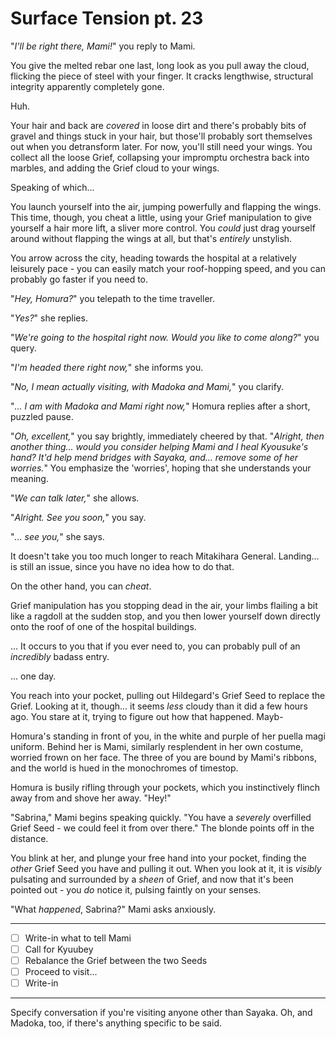 # Surface Tension pt. 23

"*I'll be right there, Mami!*" you reply to Mami.

You give the melted rebar one last, long look as you pull away the cloud, flicking the piece of steel with your finger. It cracks lengthwise, structural integrity apparently completely gone.

Huh.

Your hair and back are *covered* in loose dirt and there's probably bits of gravel and things stuck in your hair, but those'll probably sort themselves out when you detransform later. For now, you'll still need your wings. You collect all the loose Grief, collapsing your impromptu orchestra back into marbles, and adding the Grief cloud to your wings.

Speaking of which...

You launch yourself into the air, jumping powerfully and flapping the wings. This time, though, you cheat a little, using your Grief manipulation to give yourself a hair more lift, a sliver more control. You *could* just drag yourself around without flapping the wings at all, but that's *entirely* unstylish.

You arrow across the city, heading towards the hospital at a relatively leisurely pace - you can easily match your roof-hopping speed, and you can probably go faster if you need to.

"*Hey, Homura?*" you telepath to the time traveller.

"*Yes?*" she replies.

"*We're going to the hospital right now. Would you like to come along?*" you query.

"*I'm headed there right now,*" she informs you.

"*No, I mean actually visiting, with Madoka and Mami,*" you clarify.

"*... I *am* with Madoka and Mami right now,*" Homura replies after a short, puzzled pause.

"*Oh, excellent,*" you say brightly, immediately cheered by that. "*Alright, then another thing... would you consider helping Mami and I heal Kyousuke's hand? It'd help mend bridges with Sayaka, and... remove some of her worries.*" You emphasize the 'worries', hoping that she understands your meaning.

"*We can talk later,*" she allows.

"*Alright. See you soon,*" you say.

"*... see you,*" she says.

It doesn't take you too much longer to reach Mitakihara General. Landing... is still an issue, since you have no idea how to do that.

On the other hand, you can *cheat*.

Grief manipulation has you stopping dead in the air, your limbs flailing a bit like a ragdoll at the sudden stop, and you then lower yourself down directly onto the roof of one of the hospital buildings.

... It occurs to you that if you ever need to, you can probably pull of an *incredibly* badass entry.

... one day.

You reach into your pocket, pulling out Hildegard's Grief Seed to replace the Grief. Looking at it, though... it seems *less* cloudy than it did a few hours ago. You stare at it, trying to figure out how that happened. Mayb-

Homura's standing in front of you, in the white and purple of her puella magi uniform. Behind her is Mami, similarly resplendent in her own costume, worried frown on her face. The three of you are bound by Mami's ribbons, and the world is hued in the monochromes of timestop.

Homura is busily rifling through your pockets, which you instinctively flinch away from and shove her away. "Hey!"

"Sabrina," Mami begins speaking quickly. "You have a *severely* overfilled Grief Seed - we could feel it from over there." The blonde points off in the distance.

You blink at her, and plunge your free hand into your pocket, finding the *other* Grief Seed you have and pulling it out. When you look at it, it is *visibly* pulsating and surrounded by a *sheen* of Grief, and now that it's been pointed out - you *do* notice it, pulsing faintly on your senses.

"What *happened*, Sabrina?" Mami asks anxiously.

---

- [ ] Write-in what to tell Mami
- [ ] Call for Kyuubey
- [ ] Rebalance the Grief between the two Seeds
- [ ] Proceed to visit...
- [ ] Write-in

---

Specify conversation if you're visiting anyone other than Sayaka. Oh, and Madoka, too, if there's anything specific to be said.
